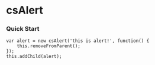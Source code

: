 csAlert
=========

### Quick Start

```
var alert = new csAlert('this is alert!', function() {
    this.removeFromParent();
});
this.addChild(alert);
```

